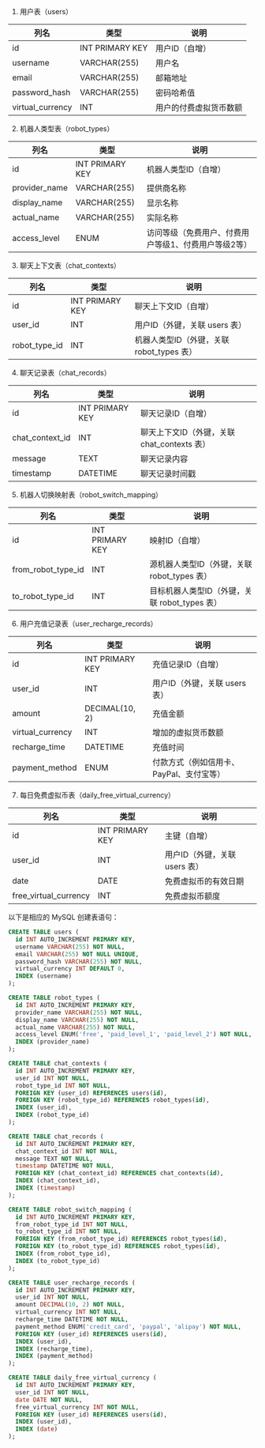 
1. 用户表（users）

| 列名           | 类型           | 说明                                                         |
| -------------- | -------------- | ------------------------------------------------------------ |
| id             | INT PRIMARY KEY | 用户ID（自增）                                               |
| username       | VARCHAR(255)   | 用户名                                                       |
| email          | VARCHAR(255)   | 邮箱地址                                                     |
| password_hash  | VARCHAR(255)   | 密码哈希值                                                   |
| virtual_currency | INT          | 用户的付费虚拟货币数额                                       |

2. 机器人类型表（robot_types）

| 列名           | 类型           | 说明                                                         |
| -------------- | -------------- | ------------------------------------------------------------ |
| id             | INT PRIMARY KEY | 机器人类型ID（自增）                                         |
| provider_name  | VARCHAR(255)   | 提供商名称                                                   |
| display_name   | VARCHAR(255)   | 显示名称                                                     |
| actual_name    | VARCHAR(255)   | 实际名称                                                     |
| access_level   | ENUM           | 访问等级（免费用户、付费用户等级1、付费用户等级2等）         |

3. 聊天上下文表（chat_contexts）

| 列名           | 类型           | 说明                                                         |
| -------------- | -------------- | ------------------------------------------------------------ |
| id             | INT PRIMARY KEY | 聊天上下文ID（自增）                                         |
| user_id        | INT            | 用户ID（外键，关联 users 表）                                |
| robot_type_id  | INT            | 机器人类型ID（外键，关联 robot_types 表）                   |

4. 聊天记录表（chat_records）

| 列名           | 类型           | 说明                                                         |
| -------------- | -------------- | ------------------------------------------------------------ |
| id             | INT PRIMARY KEY | 聊天记录ID（自增）                                           |
| chat_context_id | INT          | 聊天上下文ID（外键，关联 chat_contexts 表）                 |
| message        | TEXT           | 聊天记录内容                                                 |
| timestamp      | DATETIME       | 聊天记录时间戳                                               |

5. 机器人切换映射表（robot_switch_mapping）

| 列名           | 类型           | 说明                                                         |
| -------------- | -------------- | ------------------------------------------------------------ |
| id             | INT PRIMARY KEY | 映射ID（自增）                                               |
| from_robot_type_id | INT          | 源机器人类型ID（外键，关联 robot_types 表）                 |
| to_robot_type_id  | INT          | 目标机器人类型ID（外键，关联 robot_types 表）               |

6. 用户充值记录表（user_recharge_records）

| 列名           | 类型           | 说明                                                         |
| -------------- | -------------- | ------------------------------------------------------------ |
| id             | INT PRIMARY KEY | 充值记录ID（自增）                                           |
| user_id        | INT            | 用户ID（外键，关联 users 表）                                |
| amount         | DECIMAL(10, 2) | 充值金额                                                     |
| virtual_currency | INT           | 增加的虚拟货币数额                                           |
| recharge_time  | DATETIME       | 充值时间                                                     |
| payment_method | ENUM           | 付款方式（例如信用卡、PayPal、支付宝等）                     |

7. 每日免费虚拟币表（daily_free_virtual_currency）

| 列名           | 类型           | 说明                                                         |
| -------------- | -------------- | ------------------------------------------------------------ |
| id             | INT PRIMARY KEY | 主键（自增）                                                 |
| user_id        | INT            | 用户ID（外键，关联 users 表）                                |
| date           | DATE           | 免费虚拟币的有效日期                                         |
| free_virtual_currency | INT       | 免费虚拟币额度                                               |

以下是相应的 MySQL 创建表语句：

```sql
CREATE TABLE users (
  id INT AUTO_INCREMENT PRIMARY KEY,
  username VARCHAR(255) NOT NULL,
  email VARCHAR(255) NOT NULL UNIQUE,
  password_hash VARCHAR(255) NOT NULL,
  virtual_currency INT DEFAULT 0,
  INDEX (username)
);

CREATE TABLE robot_types (
  id INT AUTO_INCREMENT PRIMARY KEY,
  provider_name VARCHAR(255) NOT NULL,
  display_name VARCHAR(255) NOT NULL,
  actual_name VARCHAR(255) NOT NULL,
  access_level ENUM('free', 'paid_level_1', 'paid_level_2') NOT NULL,
  INDEX (provider_name)
);

CREATE TABLE chat_contexts (
  id INT AUTO_INCREMENT PRIMARY KEY,
  user_id INT NOT NULL,
  robot_type_id INT NOT NULL,
  FOREIGN KEY (user_id) REFERENCES users(id),
  FOREIGN KEY (robot_type_id) REFERENCES robot_types(id),
  INDEX (user_id),
  INDEX (robot_type_id)
);

CREATE TABLE chat_records (
  id INT AUTO_INCREMENT PRIMARY KEY,
  chat_context_id INT NOT NULL,
  message TEXT NOT NULL,
  timestamp DATETIME NOT NULL,
  FOREIGN KEY (chat_context_id) REFERENCES chat_contexts(id),
  INDEX (chat_context_id),
  INDEX (timestamp)
);

CREATE TABLE robot_switch_mapping (
  id INT AUTO_INCREMENT PRIMARY KEY,
  from_robot_type_id INT NOT NULL,
  to_robot_type_id INT NOT NULL,
  FOREIGN KEY (from_robot_type_id) REFERENCES robot_types(id),
  FOREIGN KEY (to_robot_type_id) REFERENCES robot_types(id),
  INDEX (from_robot_type_id),
  INDEX (to_robot_type_id)
);

CREATE TABLE user_recharge_records (
  id INT AUTO_INCREMENT PRIMARY KEY,
  user_id INT NOT NULL,
  amount DECIMAL(10, 2) NOT NULL,
  virtual_currency INT NOT NULL,
  recharge_time DATETIME NOT NULL,
  payment_method ENUM('credit_card', 'paypal', 'alipay') NOT NULL,
  FOREIGN KEY (user_id) REFERENCES users(id),
  INDEX (user_id),
  INDEX (recharge_time),
  INDEX (payment_method)
);

CREATE TABLE daily_free_virtual_currency (
  id INT AUTO_INCREMENT PRIMARY KEY,
  user_id INT NOT NULL,
  date DATE NOT NULL,
  free_virtual_currency INT NOT NULL,
  FOREIGN KEY (user_id) REFERENCES users(id),
  INDEX (user_id),
  INDEX (date)
);
```